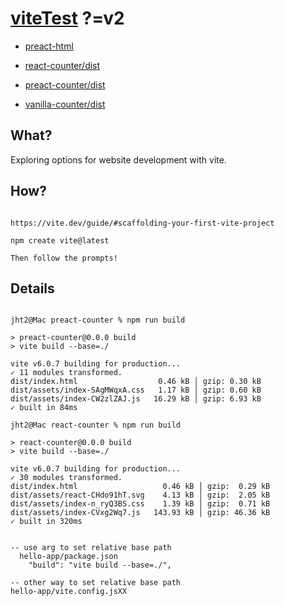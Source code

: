 # [viteTest](https://github.com/jht9629-nyu/viteTest.git) ?=v2

- [preact-html](https://jht9629-nyu.github.io/viteTest/preact-html)

- [react-counter/dist](https://jht9629-nyu.github.io/viteTest/react-counter/dist)

- [preact-counter/dist](https://jht9629-nyu.github.io/viteTest/preact-counter/dist)

- [vanilla-counter/dist](https://jht9629-nyu.github.io/viteTest/vanilla-counter/dist)

## What?

Exploring options for website development with vite.

## How?

```

https://vite.dev/guide/#scaffolding-your-first-vite-project

npm create vite@latest

Then follow the prompts!

```

## Details

```

jht2@Mac preact-counter % npm run build

> preact-counter@0.0.0 build
> vite build --base=./

vite v6.0.7 building for production...
✓ 11 modules transformed.
dist/index.html                  0.46 kB │ gzip: 0.30 kB
dist/assets/index-SAgMWqxA.css   1.17 kB │ gzip: 0.60 kB
dist/assets/index-CW2zlZAJ.js   16.29 kB │ gzip: 6.93 kB
✓ built in 84ms

jht2@Mac react-counter % npm run build

> react-counter@0.0.0 build
> vite build --base=./

vite v6.0.7 building for production...
✓ 30 modules transformed.
dist/index.html                   0.46 kB │ gzip:  0.29 kB
dist/assets/react-CHdo91hT.svg    4.13 kB │ gzip:  2.05 kB
dist/assets/index-n_ryQ3BS.css    1.39 kB │ gzip:  0.71 kB
dist/assets/index-CVxg2Wq7.js   143.93 kB │ gzip: 46.36 kB
✓ built in 320ms


-- use arg to set relative base path
  hello-app/package.json
    "build": "vite build --base=./",

-- other way to set relative base path
hello-app/vite.config.jsXX

```
